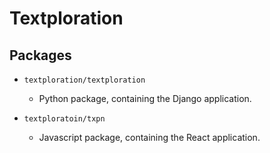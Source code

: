 # Textploration

## Packages

* `textploration/textploration`
  * Python package, containing the Django application.

* `textploratoin/txpn`
  * Javascript package, containing the React application.
